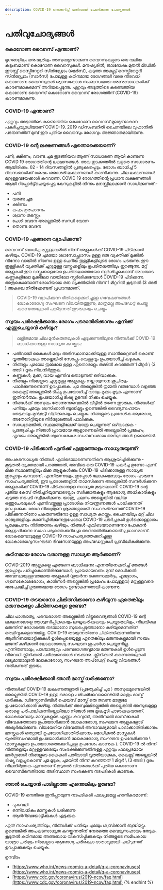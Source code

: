 ```yaml
---
description: COVID-19 നെക്കുറിച്ച് പതിവായി ചോദിക്കുന്ന ചോദ്യങ്ങൾ
---
```


# പതിവുചോദ്യങ്ങൾ

### കൊറോണ വൈറസ് എന്താണ്?
മൃഗങ്ങളിലും മനുഷ്യരിലും അസുഖമുണ്ടാക്കുന്ന വൈറസുകളുടെ ഒരു വലിയ കുടുംബമാണ് കൊറോണ വൈറസുകൾ. മനുഷ്യരിൽ, ജലദോഷം മുതൽ മിഡിൽ ഈസ്റ്റ് റെസ്പിറേറ്ററി സിൻഡ്രോം (മെർസ്), കടുത്ത അക്യൂട്ട് റെസ്പിറേറ്ററി സിൻഡ്രോം (സാർസ്) പോലുള്ള കഠിനമായ രോഗങ്ങൾ വരെ നിരവധി കൊറോണ വൈറസുകൾ ശ്വാസകോശ സംബന്ധമായ അണുബാധകൾക്ക് കാരണമാകുമെന്ന് അറിയപ്പെടുന്നു. ഏറ്റവും അടുത്തിടെ കണ്ടെത്തിയ കൊറോണ വൈറസ് കൊറോണ വൈറസ് രോഗത്തിന് (COVID-19) കാരണമാകുന്നു.

### COVID-19 എന്താണ്?
ഏറ്റവും അടുത്തിടെ കണ്ടെത്തിയ കൊറോണ വൈറസ് മൂലമുണ്ടാകുന്ന പകർച്ചവ്യാധിയാണ് COVID-19. 2019 ഡിസംബറിൽ ചൈനയിലെ വുഹാനിൽ പടരുന്നതിന് മുമ്പ് ഈ പുതിയ വൈറസും രോഗവും അജ്ഞാതമായിരുന്നു.

### COVID-19 ന്റെ ലക്ഷണങ്ങൾ എന്തൊക്കെയാണ്?
പനി, ക്ഷീണം, വരണ്ട ചുമ തുടങ്ങിയവ ആണ് സാധാരണ ആയി കാണുന്ന COVID 19 രോഗത്തിന്റെ ലക്ഷണങ്ങൾ. അവ തുടക്കത്തിൽ വളരെ സാധാരണം ആയിരിക്കും. 02 - 14 ദിവസങ്ങളിൽ പ്രത്യക്ഷപ്പെടും. രോഗം ബാധിച്ച് 5 ദിവസങ്ങൾക്ക് ശേഷം ശരാശരി ലക്ഷണങ്ങൾ കാണിക്കുന്നു.
ചില ലക്ഷണങ്ങൾ മറ്റുള്ളവയേക്കാൾ കുറവാണ്. COVID 19 രോഗത്തിന്റെ പ്രധാന ലക്ഷണങ്ങൾ ആയി റിപ്പോർട്ട്‌ചെയ്യപ്പെട്ട കേസുകളിൽ നിന്നും മനസ്സിലാക്കാൻ സാധിക്കുന്നത്:-
  * പനി
  * വരണ്ട ചുമ
  * ക്ഷീണം
  * കഫം ഉത്പാദനം
  * ശ്വാസ തടസ്സം 
  * പേശി വേദന അല്ലെങ്കിൽ സന്ധി വേദന
  * തൊണ്ട വേദന 
  
### COVID-19 എങ്ങനെ വ്യാപിക്കുന്നു?
വൈറസ് ബാധിച്ച മറ്റുള്ളവരിൽ നിന്ന് ആളുകൾക്ക് COVID-19 പിടിക്കാൻ കഴിയും. COVID-19 ചുമയോ ശ്വാസോച്ഛ്വാസം ഉള്ള ഒരു വ്യക്തിക്ക് മൂക്കിൽ നിന്നോ വായിൽ നിന്നോ ഉള്ള ചെറിയ തുള്ളികളിലൂടെ രോഗം പടരുന്നു. ഈ തുള്ളികൾ വ്യക്തിക്ക് ചുറ്റുമുള്ള വസ്തുക്കളിലും ഉപരിതലത്തിലും ഇറങ്ങുന്നു. മറ്റ് ആളുകൾ ഈ വസ്തുക്കളെയോ ഉപരിതലത്തെയോ സ്പർശിച്ചുകൊണ്ട് അവരുടെ കണ്ണുകളിലോ മൂക്കിലോ വായിലോ സ്പർശിക്കുമ്പോൾ  COVID-19 പിടിക്കുന്നു. അതുകൊണ്ടാണ് രോഗിയായ ഒരു വ്യക്തിയിൽ നിന്ന് 1 മീറ്ററിൽ കൂടുതൽ (3 അടി \) അകലെ നിൽക്കേണ്ടത് പ്രധാനമാണ്.
> COVID-19 വ്യാപിക്കുന്ന രീതികളെക്കുറിച്ചുള്ള ഗവേഷണങ്ങൾ ലോകാരോഗ്യ സംഘടന വിലയിരുത്തുന്നു, മാത്രമല്ല അപ്‌ഡേറ്റ് ചെയ്ത കണ്ടെത്തലുകൾ പങ്കിടുന്നത് തുടരുകയും ചെയ്യും

### സ്വയം പരിരക്ഷിക്കാനും രോഗം പടരാതിരിക്കാനും എനിക്ക് എന്തുചെയ്യാൻ കഴിയും?
> ലളിതമായ ചില മുൻകരുതലുകൾ എടുക്കുന്നതിലൂടെ നിങ്ങൾക്ക് COVID-19 ബാധിക്കാനുള്ള സാധ്യത കുറയ്ക്കാം:

* പതിവായി കൈകൾ മദ്യം അടിസ്ഥാനമാക്കിയുള്ള സാനിറ്റൈസർ കൊണ്ട് വൃത്തിയാക്കുക അല്ലെങ്കിൽ സോപ്പും വെള്ളവും ഉപയോഗിച്ച് കഴുകുക. 
* നിങ്ങളും ചുമയോ തുമ്മലോ ഉള്ള ഏതൊരാളും തമ്മിൽ കുറഞ്ഞത് 1 മീറ്റർ \ (3 അടി \) ദൂരം നിലനിർത്തുക. 
* കണ്ണുകൾ, മൂക്ക്, വായ എന്നിവ തൊടുന്നത് ഒഴിവാക്കുക. 
* നിങ്ങളും നിങ്ങളുടെ ചുറ്റുമുള്ള ആളുകളും നല്ല ശ്വസന ശുചിത്വം പാലിക്കുന്നുണ്ടെന്ന് ഉറപ്പാക്കുക. ചുമ അല്ലെങ്കിൽ തുമ്മൽ വരുമ്പോൾ വളഞ്ഞ കൈമുട്ട് അല്ലെങ്കിൽ ടിഷ്യു ഉപയോഗിച്ച് വായും മൂക്കും മൂടുക എന്നാണ് ഇതിനർത്ഥം. ഉപയോഗിച്ച ടിഷ്യു ഉടനടി നീക്കം ചെയ്യുക. 
* നിങ്ങൾക്ക് അസുഖം തോന്നുന്നുവെങ്കിൽ വീട്ടിൽ തന്നെ തുടരുക. നിങ്ങൾക്ക് പനിയും ചുമയും ശ്വസിക്കാൻ ബുദ്ധിമുട്ടും ഉണ്ടെങ്കിൽ വൈദ്യസഹായം തേടുകയും മുൻകൂട്ടി വിളിക്കുകയും ചെയ്യുക. നിങ്ങളുടെ പ്രാദേശിക ആരോഗ്യ അതോറിറ്റിയുടെ നിർദ്ദേശങ്ങൾ പാലിക്കുക. 
* സാധ്യമെങ്കിൽ, സ്ഥലങ്ങളിലേക്ക് യാത്ര ചെയ്യുന്നത് ഒഴിവാക്കുക - പ്രത്യേകിച്ചും നിങ്ങൾ പ്രായമായ ആളാണെങ്കിൽ അല്ലെങ്കിൽ പ്രമേഹം, ഹൃദയം അല്ലെങ്കിൽ ശ്വാസകോശ സംബന്ധമായ അസുഖങ്ങൾ ഉണ്ടെങ്കിൽ.

### COVID-19 പിടിക്കാൻ എനിക്ക് എത്രത്തോളം സാധ്യതയുണ്ട്?
അപകടസാധ്യത നിങ്ങൾ എവിടെയാണെന്നതിനെ ആശ്രയിച്ചിരിക്കുന്നു - കൂടുതൽ വ്യക്തമായി പറഞ്ഞാൽ, അവിടെ ഒരു COVID-19 പകർച്ച ഉണ്ടോ എന്ന്. മിക്ക സ്ഥലങ്ങളിലും മിക്ക ആളുകൾക്കും COVID-19 പിടിക്കാനുള്ള സാധ്യത ഇപ്പോഴും കുറവാണ്. എന്നിരുന്നാലും, ഇപ്പോൾ ലോകമെമ്പാടും രോഗം പടരുന്ന സാഹചര്യത്തിൽ, ഈ പ്രദേശങ്ങളിൽ‌ താമസിക്കുന്ന അല്ലെങ്കിൽ‌ സന്ദർ‌ശിക്കുന്ന ആളുകൾ‌ക്ക് COVID-19 പിടിക്കാനുള്ള സാധ്യത കൂടുതലാണ്. COVID-19 ന്റെ പുതിയ കേസ് തിരിച്ചറിയുമ്പോഴെല്ലാം സർക്കാരുകളും ആരോഗ്യ അധികാരികളും കടുത്ത നടപടി സ്വീകരിക്കുന്നു. യാത്ര, ചലനം അല്ലെങ്കിൽ വലിയ ഒത്തുചേരലുകൾ എന്നിവയ്ക്കുള്ള പ്രാദേശിക നിയന്ത്രണങ്ങൾ പാലിക്കുന്നത് ഉറപ്പാക്കുക. രോഗ നിയന്ത്രണ ശ്രമങ്ങളുമായി സഹകരിക്കുന്നത് COVID-19 പിടിക്കുന്നതിനോ പകരുന്നതിനോ ഉള്ള സാധ്യത കുറയ്ക്കും.
ചൈനയിലും മറ്റ് ചില രാജ്യങ്ങളിലും കാണിച്ചിരിക്കുന്നതുപോലെ COVID-19 പടർച്ചകൾ ഉൾക്കൊള്ളാനും പ്രക്ഷേപണം നിർത്താനും കഴിയും. നിങ്ങൾ എവിടെയാണെന്നോ പോകാൻ ആഗ്രഹിക്കുന്ന സാഹചര്യത്തെക്കുറിച്ചോ അറിഞ്ഞിരിക്കേണ്ടത് പ്രധാനമാണ്. ലോകമെമ്പാടുമുള്ള COVID-19 സാഹചര്യത്തെക്കുറിച്ചുള്ള ലോകാരോഗ്യസംഘടന ദിവസേനയുള്ള അപ്‌ഡേറ്റുകൾ പ്രസിദ്ധീകരിക്കുന്നു.

### കഠിനമായ രോഗം വരാനുള്ള സാധ്യത ആർക്കാണ്? 
COVID-2019 ആളുകളെ എങ്ങനെ ബാധിക്കുന്നു എന്നതിനെക്കുറിച്ച് ഞങ്ങൾ ഇപ്പോഴും പഠിച്ചുകൊണ്ടിരിക്കുമ്പോൾ, പ്രായമായവരും മുമ്പ്  മെഡിക്കൽ അവസ്ഥയുള്ളവരുമായ ആളുകൾ (ഉയർന്ന രക്തസമ്മർദ്ദം, ഹൃദ്രോഗം, ശ്വാസകോശരോഗം, കാൻസർ അല്ലെങ്കിൽ പ്രമേഹം പോലുള്ളവ) മറ്റുള്ളവരെ അപേക്ഷിച്ച് ഗുരുതരമായ രോഗം ഉണ്ടാകുന്നതായി കാണുന്നു.

### COVID-19 തടയാനോ ചികിത്സിക്കാനോ കഴിയുന്ന ഏതെങ്കിലും മരുന്നുകളോ ചികിത്സകളോ ഉണ്ടോ? 
ചില പാശ്ചാത്യ, പരമ്പരാഗത അല്ലെങ്കിൽ വീട്ടുവൈദ്യങ്ങൾ COVID-19 ന്റെ ലക്ഷണങ്ങളെ ആശ്വസിപ്പിക്കുകയും ലഘൂകരിക്കുകയും ചെയ്യുമെങ്കിലും, നിലവിലെ മരുന്നിന് രോഗത്തെ തടയാനോ സുഖപ്പെടുത്താനോ കഴിയുമെന്നതിന് തെളിവുകളൊന്നുമില്ല. COVID-19 തടയുന്നതിനോ ചികിത്സിക്കുന്നതിനോ ആൻറിബയോട്ടിക്കുകൾ ഉൾപ്പെടെയുള്ള ഏതെങ്കിലും മരുന്നുകളുമായി സ്വയം മരുന്ന് കഴിക്കാൻ ലോകാരോഗ്യ സംഘടന ശുപാർശ ചെയ്യുന്നില്ല. എന്നിരുന്നാലും, പാശ്ചാത്യവും പരമ്പരാഗതവുമായ മരുന്നുകൾ ഉൾപ്പെടുന്ന നിരവധി ക്ലിനിക്കൽ പരീക്ഷണങ്ങൾ നടക്കുന്നു. ക്ലിനിക്കൽ കണ്ടെത്തലുകൾ ലഭ്യമായാലുടൻ ലോകാരോഗ്യ സംഘടന അപ്‌ഡേറ്റ് ചെയ്ത വിവരങ്ങൾ നൽകുന്നത് തുടരും.

### സ്വയം പരിരക്ഷിക്കാൻ ഞാൻ മാസ്ക് ധരിക്കണോ? 
നിങ്ങൾക്ക് COVID-19 ലക്ഷണങ്ങളാൽ (പ്രത്യേകിച്ച് ചുമ \) അസുഖമുണ്ടെങ്കിൽ അല്ലെങ്കിൽ COVID-19 ഉള്ള ഒരാളെ പരിചരിക്കുവാണെങ്കിൽ  മാത്രം മാസ്ക് ധരിക്കുക. ഡിസ്പോസിബിൾ ഫെയ്സ് മാസ്ക് ഒരു തവണ മാത്രമേ ഉപയോഗിക്കാൻ കഴിയൂ. നിങ്ങൾക്ക് അസുഖമില്ലെങ്കിൽ അല്ലെങ്കിൽ അസുഖമുള്ള ഒരാളെ പരിപാലിക്കുന്നില്ലെങ്കിലോ നിങ്ങൾ ഒരു മുഖംമൂടി പാഴാക്കുകയാണ്. ലോകമെമ്പാടും മാസ്കുകളുടെ എണ്ണം കുറവുണ്ട്, അതിനാൽ മാസ്‌ക്കുകൾ വിവേകത്തോടെ ഉപയോഗിക്കാൻ ലോകാരോഗ്യ സംഘടന ആളുകളോട് അഭ്യർത്ഥിക്കുന്നു. വിലയേറിയ വിഭവങ്ങൾ അനാവശ്യമായി പാഴാക്കാതിരിക്കാനും മാസ്കുകൾ തെറ്റായി ഉപയോഗിക്കാതിരിക്കാനും മെഡിക്കൽ മാസ്കുകൾ യുക്തിസഹമായി ഉപയോഗിക്കാൻ ലോകാരോഗ്യ സംഘടന ഉപദേശിക്കുന്നു \ (മാസ്കുകളുടെ ഉപയോഗത്തെക്കുറിച്ചുള്ള ഉപദേശം കാണുക \). COVID-19 ൽ നിന്ന് നിങ്ങളെയും മറ്റുള്ളവരെയും സംരക്ഷിക്കുന്നതിനുള്ള ഏറ്റവും ഫലപ്രദമായ മാർഗ്ഗങ്ങൾ നിങ്ങളുടെ കൈകൾ പതിവായി വൃത്തിയാക്കുക, കൈമുട്ട് അല്ലെങ്കിൽ ടിഷ്യു വളച്ചുകൊണ്ട് ചുമ മൂടുക, ചുമയിൽ നിന്ന് കുറഞ്ഞത് 1 മീറ്റർ \ (3 അടി \) ദൂരം നിലനിർത്തുക എന്നതാണ്.കൂടുതൽ വിവരങ്ങൾക്ക് പുതിയ കൊറോണ വൈറസിനെതിരായ അടിസ്ഥാന സംരക്ഷണ നടപടികൾ കാണുക.

### ഞാൻ ചെയ്യാൻ പാടില്ലാത്ത എന്തെങ്കിലും ഉണ്ടോ? 
COVID-19 നെതിരെ ഇനിപ്പറയുന്ന നടപടികൾ ഫലപ്രദമല്ല ഹാനികരമാണ്:

 * പുകവലി 
 * ഒന്നിലധികം മാസ്കുകൾ ധരിക്കുന്നു 
 * ആൻറിബയോട്ടിക്കുകൾ എടുക്കുക 
 
 ഏത് സാഹചര്യത്തിലും, നിങ്ങൾക്ക് പനിയും ചുമയും ശ്വസിക്കാൻ ബുദ്ധിമുട്ടും ഉണ്ടെങ്കിൽ അപകടസാധ്യത കുറയ്ക്കുന്നതിന് നേരത്തെ വൈദ്യസഹായം തേടുക. കൂടുതൽ കഠിനമായ അണുബാധ വികസിപ്പിക്കുകയും നിങ്ങളുടെ സമീപകാല യാത്രാ ചരിത്രം നിങ്ങളുടെ ആരോഗ്യ പരിരക്ഷാ ദാതാവുമായി പങ്കിടുന്നത് ഉറപ്പാക്കുകയും ചെയ്യുക.

ഉറവിടം
* [https://www.who.int/news-room/q-a-detail/q-a-coronaviruses](https://www.who.int/news-room/q-a-detail/q-a-coronaviruses)
* [https://www.cdc.gov/coronavirus/2019-ncov/faq.html](https://www.cdc.gov/coronavirus/2019-ncov/faq.html)
{% endhint %}


